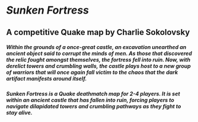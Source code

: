 # _Sunken Fortress_
## A competitive Quake map by Charlie Sokolovsky

##### _Within the grounds of a once-great castle, an excavation unearthed an ancient object said to corrupt the minds of men. As those that discovered the relic fought amongst themselves, the fortress fell into ruin. Now, with derelict towers and crumbling walls, the castle plays host to a new group of warriors that will once again fall victim to the chaos that the dark artifact manifests around itself._

##### Sunken Fortress is a Quake deathmatch map for 2-4 players. It is set within an ancient castle that has fallen into ruin, forcing players to navigate dilapidated towers and crumbling pathways as they fight to stay alive.
